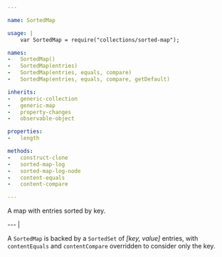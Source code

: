 ```yaml
---

name: SortedMap

usage: |
    var SortedMap = require("collections/sorted-map");

names:
-   SortedMap()
-   SortedMap(entries)
-   SortedMap(entries, equals, compare)
-   SortedMap(entries, equals, compare, getDefault)

inherits:
-   generic-collection
-   generic-map
-   property-changes
-   observable-object

properties:
-   length

methods:
-   construct-clone
-   sorted-map-log
-   sorted-map-log-node
-   content-equals
-   content-compare

---
```


A map with entries sorted by key.

--- |

A `SortedMap` is backed by a `SortedSet` of *[key, value]* entries, with
`contentEquals` and `contentCompare` overridden to consider only the key.

